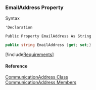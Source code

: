 ﻿### EmailAddress Property

Syntax

```vbnet
'Declaration

Public Property EmailAddress As String
```

```csharp
public string EmailAddress {get; set;}
```

[!include[Requirements](../partials/requirements.md)]

#### Reference

[CommunicationAddress Class](FChoice.Toolkits.Clarify~FChoice.Toolkits.Clarify.CommunicationAddress.md)  
[CommunicationAddress Members](FChoice.Toolkits.Clarify~FChoice.Toolkits.Clarify.CommunicationAddress_members.md)